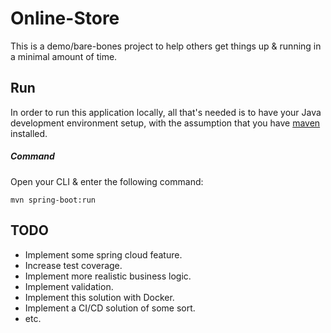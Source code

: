 # Online-Store
This is a demo/bare-bones project to help others get things up & running in a minimal amount of time.

## Run
In order to run this application locally, all that's needed is to have your Java development environment setup, with the assumption that you have [maven](https://maven.apache.org/) installed.

##### Command
Open your CLI & enter the following command:

```mvn spring-boot:run```


## TODO
- Implement some spring cloud feature.
- Increase test coverage. 
- Implement more realistic business logic. 
- Implement validation.
- Implement this solution with Docker.
- Implement a CI/CD solution of some sort.
- etc.
